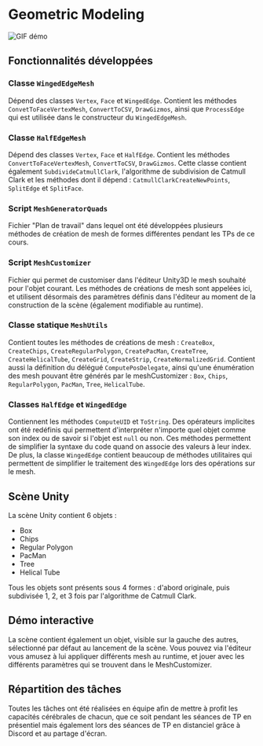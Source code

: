 # Geometric Modeling

![GIF démo](TreeCatmullClark.gif)


## Fonctionnalités développées

### Classe `WingedEdgeMesh`

Dépend des classes `Vertex`, `Face` et `WingedEdge`.
Contient les méthodes `ConvetToFaceVertexMesh`, `ConvertToCSV`, `DrawGizmos`, ainsi que `ProcessEdge` qui est utilisée dans le constructeur du `WingedEdgeMesh`. 

### Classe `HalfEdgeMesh`

Dépend des classes `Vertex`, `Face` et `HalfEdge`.
Contient les méthodes `ConvertToFaceVertexMesh`, `ConvertToCSV`, `DrawGizmos`.
Cette classe contient également `SubdivideCatmullClark`, l'algorithme de subdivision de Catmull Clark et les méthodes dont il dépend : `CatmullClarkCreateNewPoints`, `SplitEdge` et `SplitFace`. 

### Script `MeshGeneratorQuads`

Fichier "Plan de travail" dans lequel ont été développées plusieurs méthodes de création de mesh de formes différentes pendant les TPs de ce cours. 

### Script `MeshCustomizer`

Fichier qui permet de customiser dans l'éditeur Unity3D le mesh souhaité pour l'objet courant.
Les méthodes de créations de mesh sont appelées ici, et utilisent désormais des paramètres définis dans l'éditeur au moment de la construction de la scène (également modifiable au runtime). 

### Classe statique `MeshUtils`

Contient toutes les méthodes de créations de mesh : `CreateBox`, `CreateChips`, `CreateRegularPolygon`, `CreatePacMan`, `CreateTree`, `CreateHelicalTube`, `CreateGrid`, `CreateStrip`, `CreateNormalizedGrid`. 
Contient aussi la définition du délégué `ComputePosDelegate`, ainsi qu'une énumération des mesh pouvant être générés par le meshCustomizer : `Box`, `Chips`, `RegularPolygon`, `PacMan`, `Tree`, `HelicalTube`.

### Classes `HalfEdge` et `WingedEdge`

Contiennent les méthodes `ComputeUID` et `ToString`. Des opérateurs implicites ont été redéfinis qui permettent d'interpréter n'importe quel objet comme son index ou de savoir si l'objet est `null` ou non. Ces méthodes permettent de simplifier la syntaxe du code quand on associe des valeurs à leur index.
De plus, la classe `WingedEdge` contient beaucoup de méthodes utilitaires qui permettent de simplifier le traitement des `WingedEdge` lors des opérations sur le mesh.


## Scène Unity

La scène Unity contient 6 objets :

- Box
- Chips
- Regular Polygon
- PacMan
- Tree
- Helical Tube

Tous les objets sont présents sous 4 formes : d'abord originale, puis subdivisée 1, 2, et 3 fois par l'algorithme de Catmull Clark.


## Démo interactive

La scène contient également un objet, visible sur la gauche des autres, sélectionné par défaut au lancement de la scène. Vous pouvez via l'éditeur vous amusez à lui appliquer différents mesh au runtime, et jouer avec les différents paramètres qui se trouvent dans le MeshCustomizer. 


## Répartition des tâches

Toutes les tâches ont été réalisées en équipe afin de mettre à profit les capacités cérébrales de chacun, que ce soit pendant les séances de TP en présentiel mais également lors des séances de TP en distanciel grâce à Discord et au partage d'écran.
